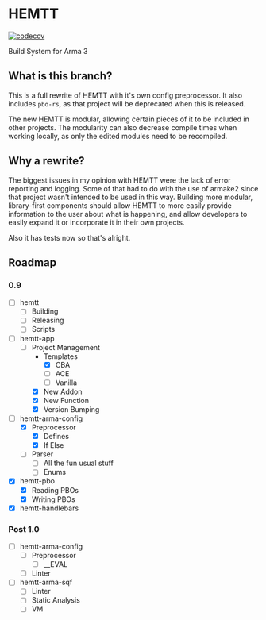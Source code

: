 # HEMTT

[![codecov](https://codecov.io/gh/BrettMayson/HEMTT/branch/experiment/graph/badge.svg?token=A6AG4OK9SH)](https://codecov.io/gh/BrettMayson/HEMTT)

Build System for Arma 3

## What is this branch?

This is a full rewrite of HEMTT with it's own config preprocessor. It also includes `pbo-rs`, as  that project will be deprecated when this is released.

The new HEMTT is modular, allowing certain pieces of it to be included in other projects. The modularity can also decrease compile times when working locally, as only the edited modules need to be recompiled.

## Why a rewrite?

The biggest issues in my opinion with HEMTT were the lack of error reporting and logging. Some of that had to do with the use of armake2 since that project wasn't intended to be used in this way. Building more modular, library-first components should allow HEMTT to more easily provide information to the user about what is happening, and allow developers to easily expand it or incorporate it in their own projects.

Also it has tests now so that's alright.

## Roadmap

### 0.9

* [ ] hemtt
  * [ ] Building
  * [ ] Releasing
  * [ ] Scripts
* [ ] hemtt-app
  * [ ] Project Management
    * Templates
      * [x] CBA
      * [ ] ACE
      * [ ] Vanilla
    * [x] New Addon
    * [x] New Function
    * [x] Version Bumping
* [ ] hemtt-arma-config
  * [x] Preprocessor
    * [x] Defines
    * [x] If Else
  * [ ] Parser
    * [ ] All the fun usual stuff
    * [ ] Enums
* [x] hemtt-pbo
  * [x] Reading PBOs
  * [x] Writing PBOs
* [x] hemtt-handlebars

### Post 1.0

* [ ] hemtt-arma-config
  * [ ] Preprocessor
    * [ ] __EVAL
  * [ ] Linter
* [ ] hemtt-arma-sqf
  * [ ] Linter
  * [ ] Static Analysis
  * [ ] VM

